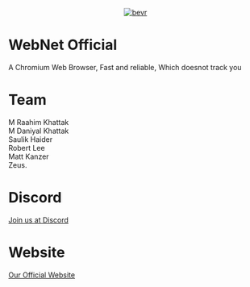 <p align="center">
<a href="https://imgbb.com/"><img src="https://imgur.com/N8gFgep.png" alt="bevr" border="0"></a>
</p>

# WebNet Official

A Chromium Web Browser, Fast and reliable, Which doesnot track you

# Team

M Raahim Khattak<br>
M Daniyal Khattak<br>
Saulik Haider<br>
Robert Lee<br>
Matt Kanzer<br>
Zeus.

# Discord

<a href="https://discord.ly/webnet">Join us at Discord</a>

# Website

<a href="http://web-net.tk">Our Official Website</a>

